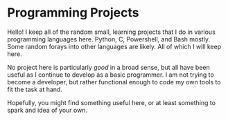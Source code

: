 # Programming Projects

Hello! I keep all of the random small, learning projects that I do in various 
programming languages here. Python, C, Powershell, and Bash mostly. Some random 
forays into other languages are likely. All of which I will keep here.

No project here is particularly _good_ in a broad sense, but all have been useful 
as I continue to develop as a basic programmer. I am not trying to become a 
developer, but rather functional enough to code my own tools to fit the task at hand.

Hopefully, you might find something useful here, or at least something to spark
and idea of your own.
